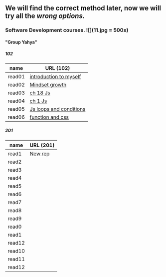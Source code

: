 
## We will find the correct method later, now we will try all the ***wrong options.***
### Software Development courses.          ![](11.jpg = 500x)                                      
####  "Group Yahya"

##### 102
name   | URL (102)                                                   
------ | -----                                                       
read01 |[introduction to myself](1.md)                               
read02 |[Mindset growth](22.md)                                      
read03 |[ch 18 Js](3.md)                                             
read04 |[ch 1 Js](4.md)                                              
read05 |[Js loops and conditions](55.md)                             
read06 |[function and css](06read.md)                                

##### 201 

name   | URL (201)                                                   
------ | -----                                                       
read1  |[New rep](.md)                               
read2  |[](.md)                                      
read3  |[](.md)                                             
read4  |[](.md)                                              
read5  |[](.md)                             
read6  |[](.md) 
read7  |[](.md)                               
read8  |[](.md)                                      
read9  |[](.md)                                             
read0  |[](.md)                                              
read1  |[](.md)                             
read12 |[](.md)
read10 |[](.md)                                              
read11 |[](.md)                             
read12 |[](.md)

